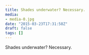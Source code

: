 ```yaml
---
title: Shades underwater? Necessary.
media:
- media-0.jpg
date: "2015-03-23T17:31:58Z"
draft: false
tags: []
---
```

Shades underwater? Necessary.
